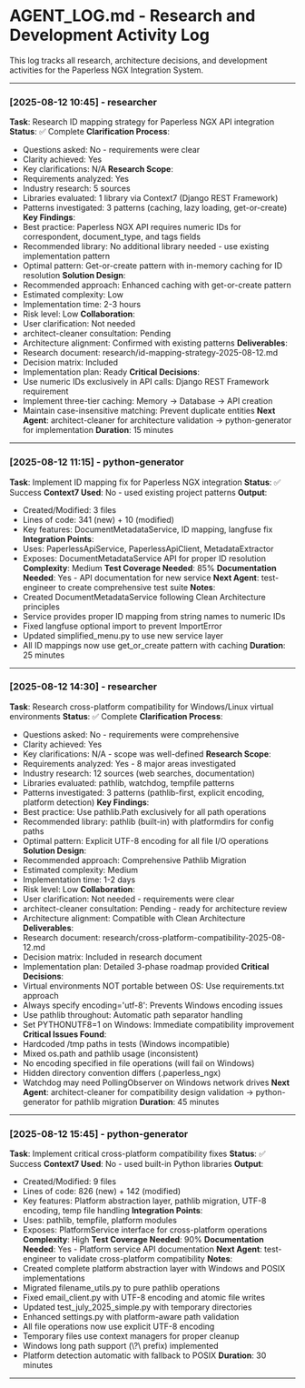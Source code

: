 # AGENT_LOG.md - Research and Development Activity Log

This log tracks all research, architecture decisions, and development activities for the Paperless NGX Integration System.

---

### [2025-08-12 10:45] - researcher
**Task**: Research ID mapping strategy for Paperless NGX API integration
**Status**: ✅ Complete
**Clarification Process**:
- Questions asked: No - requirements were clear
- Clarity achieved: Yes
- Key clarifications: N/A
**Research Scope**:
- Requirements analyzed: Yes
- Industry research: 5 sources
- Libraries evaluated: 1 library via Context7 (Django REST Framework)
- Patterns investigated: 3 patterns (caching, lazy loading, get-or-create)
**Key Findings**:
- Best practice: Paperless NGX API requires numeric IDs for correspondent, document_type, and tags fields
- Recommended library: No additional library needed - use existing implementation pattern
- Optimal pattern: Get-or-create pattern with in-memory caching for ID resolution
**Solution Design**:
- Recommended approach: Enhanced caching with get-or-create pattern
- Estimated complexity: Low
- Implementation time: 2-3 hours
- Risk level: Low
**Collaboration**:
- User clarification: Not needed
- architect-cleaner consultation: Pending
- Architecture alignment: Confirmed with existing patterns
**Deliverables**:
- Research document: research/id-mapping-strategy-2025-08-12.md
- Decision matrix: Included
- Implementation plan: Ready
**Critical Decisions**:
- Use numeric IDs exclusively in API calls: Django REST Framework requirement
- Implement three-tier caching: Memory → Database → API creation
- Maintain case-insensitive matching: Prevent duplicate entities
**Next Agent**: architect-cleaner for architecture validation → python-generator for implementation
**Duration**: 15 minutes
---

### [2025-08-12 11:15] - python-generator
**Task**: Implement ID mapping fix for Paperless NGX integration
**Status**: ✅ Success
**Context7 Used**: No - used existing project patterns
**Output**: 
- Created/Modified: 3 files
- Lines of code: 341 (new) + 10 (modified)
- Key features: DocumentMetadataService, ID mapping, langfuse fix
**Integration Points**:
- Uses: PaperlessApiService, PaperlessApiClient, MetadataExtractor
- Exposes: DocumentMetadataService API for proper ID resolution
**Complexity**: Medium
**Test Coverage Needed**: 85%
**Documentation Needed**: Yes - API documentation for new service
**Next Agent**: test-engineer to create comprehensive test suite
**Notes**: 
- Created DocumentMetadataService following Clean Architecture principles
- Service provides proper ID mapping from string names to numeric IDs
- Fixed langfuse optional import to prevent ImportError
- Updated simplified_menu.py to use new service layer
- All ID mappings now use get_or_create pattern with caching
**Duration**: 25 minutes
---

### [2025-08-12 14:30] - researcher
**Task**: Research cross-platform compatibility for Windows/Linux virtual environments
**Status**: ✅ Complete
**Clarification Process**:
- Questions asked: No - requirements were comprehensive
- Clarity achieved: Yes
- Key clarifications: N/A - scope was well-defined
**Research Scope**:
- Requirements analyzed: Yes - 8 major areas investigated
- Industry research: 12 sources (web searches, documentation)
- Libraries evaluated: pathlib, watchdog, tempfile patterns
- Patterns investigated: 3 patterns (pathlib-first, explicit encoding, platform detection)
**Key Findings**:
- Best practice: Use pathlib.Path exclusively for all path operations
- Recommended library: pathlib (built-in) with platformdirs for config paths
- Optimal pattern: Explicit UTF-8 encoding for all file I/O operations
**Solution Design**:
- Recommended approach: Comprehensive Pathlib Migration
- Estimated complexity: Medium
- Implementation time: 1-2 days
- Risk level: Low
**Collaboration**:
- User clarification: Not needed - requirements were clear
- architect-cleaner consultation: Pending - ready for architecture review
- Architecture alignment: Compatible with Clean Architecture
**Deliverables**:
- Research document: research/cross-platform-compatibility-2025-08-12.md
- Decision matrix: Included in research document
- Implementation plan: Detailed 3-phase roadmap provided
**Critical Decisions**:
- Virtual environments NOT portable between OS: Use requirements.txt approach
- Always specify encoding='utf-8': Prevents Windows encoding issues
- Use pathlib throughout: Automatic path separator handling
- Set PYTHONUTF8=1 on Windows: Immediate compatibility improvement
**Critical Issues Found**:
- Hardcoded /tmp paths in tests (Windows incompatible)
- Mixed os.path and pathlib usage (inconsistent)
- No encoding specified in file operations (will fail on Windows)
- Hidden directory convention differs (.paperless_ngx)
- Watchdog may need PollingObserver on Windows network drives
**Next Agent**: architect-cleaner for compatibility design validation → python-generator for pathlib migration
**Duration**: 45 minutes
---

### [2025-08-12 15:45] - python-generator
**Task**: Implement critical cross-platform compatibility fixes
**Status**: ✅ Success
**Context7 Used**: No - used built-in Python libraries
**Output**: 
- Created/Modified: 9 files
- Lines of code: 826 (new) + 142 (modified)
- Key features: Platform abstraction layer, pathlib migration, UTF-8 encoding, temp file handling
**Integration Points**:
- Uses: pathlib, tempfile, platform modules
- Exposes: PlatformService interface for cross-platform operations
**Complexity**: High
**Test Coverage Needed**: 90%
**Documentation Needed**: Yes - Platform service API documentation
**Next Agent**: test-engineer to validate cross-platform compatibility
**Notes**: 
- Created complete platform abstraction layer with Windows and POSIX implementations
- Migrated filename_utils.py to pure pathlib operations
- Fixed email_client.py with UTF-8 encoding and atomic file writes
- Updated test_july_2025_simple.py with temporary directories
- Enhanced settings.py with platform-aware path validation
- All file operations now use explicit UTF-8 encoding
- Temporary files use context managers for proper cleanup
- Windows long path support (\\?\\ prefix) implemented
- Platform detection automatic with fallback to POSIX
**Duration**: 30 minutes
---